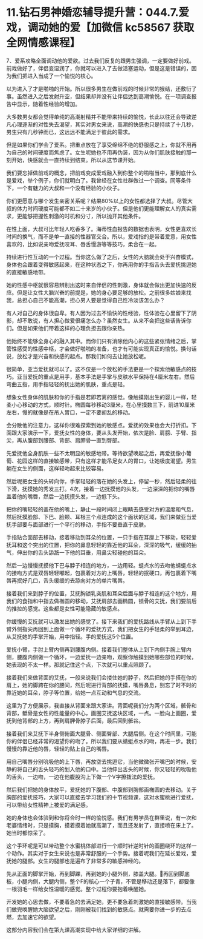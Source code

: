 # 11.钻石男神婚恋辅导提升营：044.7.爱戏，调动她的爱【加微信 kc58567 获取全网情感课程】

7、爱系攻略全面调动他的爱欲。过去我们反复的跟男生强调，一定要做好前戏。前戏做好了，伴侣变湿润了，你就可以进入了去做活塞运动，但是这是错误的，因为我们把进入当成了一个愉悦的核心。

以为进入了才是啪啪的开始。所以很多男生在做前戏的时候非常的猴结，还敷衍了事。虽然进入之后发射升空，但结果却并没有让伴侣达到高潮愉悦。在一项调查报告中显示，随着性经验的增加。

大多数男女都会觉得单纯的高潮射精并不能带来持续的愉悦，长此以往还会导致逆凡心理逐渐的对性失去渴望，其实对男女来说，高潮的快感也只是持续了十几秒，男生只有几秒钟而已，这远远不能满足于彼此的需求。

但是如果你们学会了爱系。把重点放在了享受绵绵不绝的舒服感之上，你就不用再为自己的时间硬度而焦虑了。女生呢她也不用再伪装，因为从你们肌肤接触的那一刻开始，快感就会一直持续到结束。所以从这节课开始。

我们要忘掉做前戏的概念，把前戏变成爱戏融入到你整个的啪啪当中，那到底什么是爱戏，举个例子，你们就明白了。我曾经在女性社群做过一个调查。同等条件下，一个有魅力的大叔和一个没有经验的小伙子。

你们更愿意与哪个发生亲密关系呢？结果80%以上的女性都选择了大叔。尽管大叔的体力时间硬度可能都不如二十来岁的小伙子。但是他们更能理解女人的真实需求，更能够把握性刺激的时机和分寸，所以抛开其他条件。

在性上面，大叔可比年轻人吃香多了。海蒂性血报告的数据也表明，女性更喜欢长时间的换气，而不是单一直接的性器官交合。所以，爱戏指的是带着爱意，用女性喜欢的，比如说亲吻爱抚咬耳、唇舌慢游等等技巧，柔合在一起。

持续进行性互动的一个过程。当你这么做了之后，女性的大脑就会处于兴奋模式，身体也会跟着变得敏感起来，在这种状态之下，你再用你的手指舌头去爱抚挑逗她的直接敏感地带。

她的性感中枢就很容易辨别出这时来自伴侣的性刺激，身体就会做出更加快速的反应。但是让女性大脑兴奋的前提是，她的身心要足够的放松。之前很多姑娘来找我，总担心自己不能高潮，担心男人要是觉得自己性冷淡该怎么办？

有人对自己的身体很自卑。有人因为过去不愉快的性经验，性体验在心里留下了阴影，却不敢说，有人担心做爱很痛怎么办？虽然女生。从来不会把这些话告诉你们。但是如果他们带着这样的心理负担去跟你亲热。

他始终不能够全身心的融入其中。而你们只有消除他内心的这些紧张情绪之后，掌管性感受的性感中枢，才会做好啪啪的准备，也才有可能实现真正的愉悦。换句话说，放松才是兴奋和快感的起点。那我们如何去让她放松呢。

很简单，亚当爱抚就可以了。这不仅是一个放松的手法更是一个探索他敏感点的技巧。亚当爱抚的重点是用手，基本手法是手掌与皮肤水平保持在4厘米左右。然后弯曲五指，用手指轻轻的抚出她的肌肤，重点是轻。

想象女性身体的肌肤和你的手指是若即若离的感觉。像触摸刚出生的婴儿一样，轻柔小心移动的方式，顺时针。椭圆每秒移动3厘米，在心里摸数三下，前进10厘米左右，慢的就像是在吊人胃口，一定不要胡乱的移动。

会分散他的注意力，这样你很难探索到她的敏感点。爱抚的效果也会大打折扣。下面跟大家演示一下，爱抚女性的身体，要从头发开始，依次是脸、肩膀、手臂、指尖，再从腹部到腰部、背部、肩胛骨一直到臀部。

先爱抚他全身肌肤一些不太明显的敏感地带。等待欲望唤起之后，再爱抚像小葡萄、花园这样的直接敏感带，只有这样才能吊足女人的胃口，让她极度渴望。男生躺在女生的侧面，这样轻吻起来比较容易。

然后呢把女生的头转向你，手掌轻轻的落在她的头发上，停留一秒，然后轻柔的往下滑，抚摸她的秀发三打。4次，接着一边抚摸他的头发，一边深深的把你的嘴唇盖着他的嘴唇，然后一边抚摸头发，一边低下头。

把你的嘴轻轻的盖在他的嘴上，静止一段时间闭上眼睛去感受对方的温度和气息，然后抚摸脸部、下巴、脸颊、耳根三个点连成的这个面状的区域，我们来做亚当爱抚手部要与面部进行一个平行的移动，手指不要垂直于皮肤。

手指贴合面部去移动，接着移动到耳朵的位置，一只手指在耳廓上下移动，轻轻爱抚耳和这个突出的位置，把你的鼻息轻轻的靠近他的耳朵，深深的吸气，缓缓的抽气，伸出你的舌头舔舐一下他的耳垂，用鼻尖轻碰他的耳朵。

然后一边慢慢抚摸他下巴与脖子相连的地方，一边用轻。蜓点水的去吻他蜻蜓点水的接吻方式是双唇轻轻嘟起，包裹着对方的上嘴唇，轻轻的抿硬口，再包裹着下嘴唇再抿好几口，舌头缓缓的去舔向对方的单片嘴唇。

接着我们来到脖子的位置，艾抚胸锁乳突肌和耳朵后面与脖子相连的这个地方，用我们的食指和中指去做椭圆的移动，艾抚肩部去画椭圆，锁骨的艾抚，我们要前后的推拉的感觉。这些都是女性可能隐藏的敏感点。

你缓慢的艾抚就可以激发出她的感觉了。接下来我们的爱抚路线从手臂从上到下手臂外侧指尖再回到上面做一个循环的爱抚方式，我们把女生的手轻柔的举到耳边，从艾抚她的手掌开始，用中指轻。手的爱抚这5个位置。

爱抚小臂，手肘上臂内侧再到腰腹内侧。接着我们整体从上到下内侧手腕上臂内侧，腰腹内侧做一个循环，一边爱抚一边亲吻，观察你触摸到她哪些部位的时候，她表现的不太一样。那就记住这个点，下次就可以重点照顾了。

接着我们来做背面的艾抚，一般来说我们会搂住她的脖子，然后把她的手搭在你的肩上，她的脚跨在你的腰间，然后呢进行背部的抚摸，嘴唇鼻息，别忘了时不时的靠近她的耳朵，脖子等位置，给她一点互动和气息的交流。

这里为了方便展示，我直接从背面来跟大家讲。背面呢我们分为两个区域，骶骨和背部，骶骨是女性的性能量的中心，画圈艾抚这块区域，一点。一脸向上画圈，爱抚到他背部的上方，再到肩胛骨脖子后面，最后回到骶谷。

接着我们来艾抚下半身侧俯面大腿骨、侧面臀部、大腿后侧。在这个时间里，可能你的伴侣已经非常的渴望你的吻了。所以我们要从蜻蜓点水的吻，再进一步。我们慢慢的靠近他的唇，轻轻的贴上自己的嘴唇。

用自己嘴唇分别吮吸他的上下唇，再放空去挑逗它，当他微微张开嘴巴的时候，安静的将自己的舌头轻巧的划入他的口中。当他伸出舌头的时候，你又轻轻的吮吸他的舌头，一边吻，一边在他腹股沟上下做一个V字撩拨法的爱抚。

然后我们把她的身体放平，爱抚她的下腹部、中腹部到胸部画椭圆的去移动。关于胸部的爱抚技巧，大家可以直接去学习我们的十节视频课，这对水蜜桃进行爱抚，可以带给女性精神上被爱的满足感。

她的身体也会体验到和你将合时一样的愉悦感。我们有男学员在群里说，有一次和老婆情绪时，只是摸胸，摸着摸着她就高潮了，而且还发射了，直接喷在床上了。她当时都惊呆了。

这个手环呢是可以带动整个水蜜桃体部进行一个顺时针逆时针的画圈绕环的这样一个动作。其实对于女生来说也是非常舒服的一个手势。接着呢我们在延长爱戏，爱抚她的腿部。女生的腿部也是遍布了非常多的敏感神经的。

先从正面的脚掌开始，再到脚踝，再到她的小腿外侧，膝盖大腿。🎼再回到脚底板，小腿内侧，大腿内侧，整个F的核心一个子青，不管是移动还是落下，都要像一根羽毛一样给女性温暖的感觉。整个过程你要抱着唤醒她。

开发她的心思去做，不要着急的去满足她，更不要急着刺激她的直接敏感带。当我们做完唤醒她大脑欲望之后，刚刚被我们找到的敏感点。就需要你进一步的去点燃，去加速它的欲望。

这部分内容我们会在第九课高潮实现中给大家详细的讲解。
